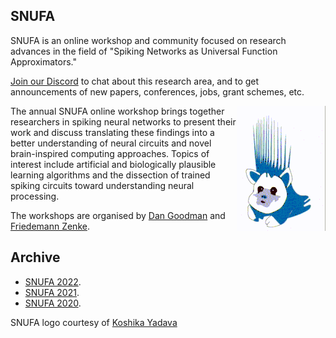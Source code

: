## SNUFA

SNUFA is an online workshop and community focused on research advances in the field of "Spiking Networks as Universal Function Approximators."

[Join our Discord](https://discord.gg/aYvgGakrVK) to chat about this research area, and to get announcements of new papers, conferences, jobs, grant schemes, etc.

<img align="right" width="142" height="200" src="/images/snufa.gif">

The annual SNUFA online workshop brings together researchers in spiking neural networks to present their work and discuss translating these findings into a better understanding of neural circuits and novel brain-inspired computing approaches. Topics of interest include artificial and biologically plausible learning algorithms and the dissection of trained spiking circuits toward understanding neural processing.

The workshops are organised by [Dan Goodman](https://neural-reckoning.org/) and [Friedemann Zenke](https://zenkelab.org).

Archive
-------


* [SNUFA 2022](/2022).
* [SNUFA 2021](/2021).
* [SNUFA 2020](/2020).

SNUFA logo courtesy of [Koshika Yadava](https://kyadava.net)
